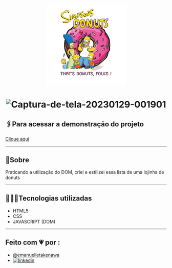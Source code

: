 <h1 align="center">
     <img src="assets/img/logo.png" alt="logo" width=250>
</h1>

<h1 align="center">
<img src="https://i.ibb.co/DR1vH3X/Captura-de-tela-20230129-001901.png" alt="Captura-de-tela-20230129-001901" width=520>
</h1>


## 🖇️Para acessar a demonstração do projeto

[Clique aqui](https://emanuelletakenawa.github.io/javascript-DOM-Simpsons-Donuts/)



<hr>

## 📜Sobre

Praticando a utilização do DOM, criei e estilizei essa lista de uma lojinha de donuts

<hr>

## 👩🏻‍💻Tecnologias utilizadas
- HTML5
- CSS
- JAVASCRIPT (DOM)

<hr>

## Feito com 💗 por :
- [@emanuelletakenawa](https://github.com/emanuelletakenawa) <br>
- [![linkedin](https://img.shields.io/badge/linkedin-0A66C2?style=for-the-badge&logo=linkedin&logoColor=white)](https://www.linkedin.com/in/emanuelle-takenawa-32b6a1257)


